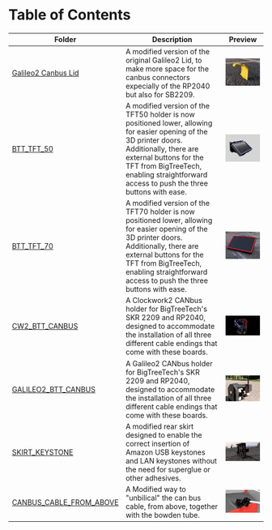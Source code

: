 # Table of Contents

| Folder                           | Description                                                                                                                                              | Preview |
|----------------------------------|----------------------------------------------------------------------------------------------------------------------------------------------------------|---------|
| [Galileo2 Canbus Lid](./Galileo2_Canbus_Lid)       | A modified version of the original Galileo2 Lid, to make more space for the canbus connectors expecially of the RP2040 but also for SB2209. | <img src="./Galileo2_Canbus_Lid/images/preview.png" width="300"> |
| [BTT_TFT_50](./BTT_TFT_50)       | A modified version of the TFT50 holder is now positioned lower, allowing for easier opening of the 3D printer doors. Additionally, there are external buttons for the TFT from BigTreeTech, enabling straightforward access to push the three buttons with ease. | <img src="./BTT_TFT_50/images/preview.png" width="300"> |
| [BTT_TFT_70](./BTT_TFT_70)       | A modified version of the TFT70 holder is now positioned lower, allowing for easier opening of the 3D printer doors. Additionally, there are external buttons for the TFT from BigTreeTech, enabling straightforward access to push the three buttons with ease. | <img src="./BTT_TFT_70/images/preview.png" width="300"> |
| [CW2_BTT_CANBUS](./CW2_BTT_CANBUS) | A Clockwork2 CANbus holder for BigTreeTech's SKR 2209 and RP2040, designed to accommodate the installation of all three different cable endings that come with these boards. | <img src="./CW2_BTT_CANBUS/images/preview.png" width="300"> |
| [GALILEO2_BTT_CANBUS](./GALILEO2_BTT_CANBUS) | A Galileo2 CANbus holder for BigTreeTech's SKR 2209 and RP2040, designed to accommodate the installation of all three different cable endings that come with these boards. | <img src="./GALILEO2_BTT_CANBUS/images/preview.png" width="300"> |
| [SKIRT_KEYSTONE](./SKIRT_KEYSTONE) | A modified rear skirt designed to enable the correct insertion of Amazon USB keystones and LAN keystones without the need for superglue or other adhesives. | <img src="./SKIRT_KEYSTONE/images/preview.png" width="300"> |
| [CANBUS_CABLE_FROM_ABOVE](./CANBUS_CABLE_FROM_ABOVE) | A Modified way to "unbilical" the can bus cable, from above, together with the bowden tube. | <img src="./CANBUS_CABLE_FROM_ABOVE/images/preview.png" width="300"> |
